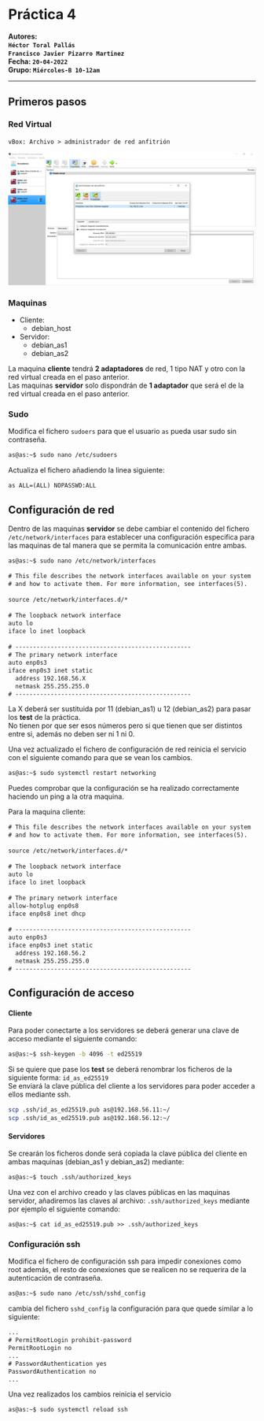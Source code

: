 # Práctica 4
**Autores:**
<br>**`Héctor Toral Pallás`**
<br>**`Francisco Javier Pizarro Martinez`** <br>
**Fecha: `20-04-2022`** <br>
**Grupo: `Miércoles-B 10-12am`**

---

## Primeros pasos

### Red Virtual 
```
vBox: Archivo > administrador de red anfitrión
```

![red virtual](https://github.com/Hec7or-Uni/adsis-pr-4/blob/main/assets/redVirtual.jpg)

### Maquinas

- Cliente:
  - debian_host
- Servidor:
  - debian_as1
  - debian_as2

La maquina **cliente** tendrá **2 adaptadores** de red, 1 tipo NAT y otro con la red virtual creada en el paso anterior.<br>
Las maquinas **servidor** solo dispondrán de **1 adaptador** que será el de la red virtual creada en el paso anterior.

### Sudo

Modifica el fichero `sudoers` para que el usuario `as` pueda usar sudo sin contraseña.
```sh
as@as:~$ sudo nano /etc/sudoers
```
Actualiza el fichero añadiendo la linea siguiente:
```
as ALL=(ALL) NOPASSWD:ALL
```

## Configuración de red
Dentro de las maquinas **servidor** se debe cambiar el contenido del fichero `/etc/network/interfaces` para establecer una configuración especifica para las maquinas de tal manera que se permita la comunicación entre ambas.

```sh
as@as:~$ sudo nano /etc/network/interfaces
```

```
# This file describes the network interfaces available on your system
# and how to activate them. For more information, see interfaces(5).

source /etc/network/interfaces.d/*

# The loopback network interface
auto lo
iface lo inet loopback

# --------------------------------------------------
# The primary network interface
auto enp0s3 
iface enp0s3 inet static 
  address 192.168.56.X
  netmask 255.255.255.0
# --------------------------------------------------
```

La X deberá ser sustituida por 11 (debian_as1) u 12 (debian_as2) para pasar los **test** de la práctica. <br>
No tienen por que ser esos números pero si que tienen que ser distintos entre si, además no deben ser ni 1 ni 0.

Una vez actualizado el fichero de configuración de red reinicia el servicio con el siguiente comando para que se vean los cambios.

```sh
as@as:~$ sudo systemctl restart networking
```

Puedes comprobar que la configuración se ha realizado correctamente haciendo un ping a la otra maquina.

Para la maquina cliente:
```
# This file describes the network interfaces available on your system
# and how to activate them. For more information, see interfaces(5).

source /etc/network/interfaces.d/*

# The loopback network interface
auto lo
iface lo inet loopback

# The primary network interface
allow-hotplug enp0s8
iface enp0s8 inet dhcp

# --------------------------------------------------
auto enp0s3 
iface enp0s3 inet static 
  address 192.168.56.2
  netmask 255.255.255.0
# --------------------------------------------------
```

## Configuración de acceso

#### Cliente

Para poder conectarte a los servidores se deberá generar una clave de acceso mediante el siguiente comando:

```sh
as@as:~$ ssh-keygen -b 4096 -t ed25519
```

Si se quiere que pase los **test** se deberá renombrar los ficheros de la siguiente forma: `id_as_ed25519` <br>
Se enviará la clave pública del cliente a los servidores para poder acceder a ellos mediante ssh.
```sh
scp .ssh/id_as_ed25519.pub as@192.168.56.11:~/ 
scp .ssh/id_as_ed25519.pub as@192.168.56.12:~/
```

#### Servidores

Se crearán los ficheros donde será copiada la clave pública del cliente en ambas maquinas (debian_as1 y debian_as2) mediante:

```sh
as@as:~$ touch .ssh/authorized_keys
```

Una vez con el archivo creado y las claves públicas en las maquinas servidor, añadiremos las claves al archivo: `.ssh/authorized_keys` mediante por ejemplo el siguiente comando:

```
as@as:~$ cat id_as_ed25519.pub >> .ssh/authorized_keys
```

### Configuración ssh

Modifica el fichero de configuración ssh para impedir conexiones como root además, el resto de conexiones que se realicen no se requerira de la autenticación de contraseña.
```sh
as@as:~$ sudo nano /etc/ssh/sshd_config
```

cambia del fichero `sshd_config` la configuración para que quede similar a lo siguiente:
```
...
# PermitRootLogin prohibit-password
PermitRootLogin no
...
# PasswordAuthentication yes
PasswordAuthentication no
...
```

Una vez realizados los cambios reinicia el servicio
```sh
as@as:~$ sudo systemctl reload ssh
```
